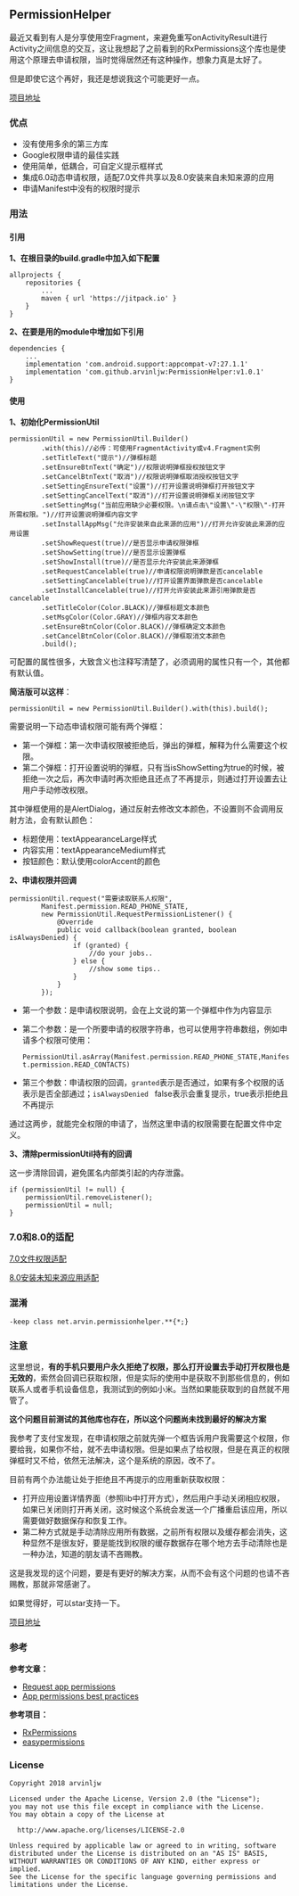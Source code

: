 ## PermissionHelper

最近又看到有人是分享使用空Fragment，来避免重写onActivityResult进行Activity之间信息的交互，这让我想起了之前看到的RxPermissions这个库也是使用这个原理去申请权限，当时觉得居然还有这种操作，想象力真是太好了。

但是即使它这个再好，我还是想说我这个可能更好一点。

[项目地址](https://github.com/arvinljw/PermissionHelper)

### 优点

* 没有使用多余的第三方库
* Google权限申请的最佳实践
* 使用简单，低耦合，可自定义提示框样式
* 集成6.0动态申请权限，适配7.0文件共享以及8.0安装来自未知来源的应用
* 申请Manifest中没有的权限时提示

### 用法

#### 引用

**1、在根目录的build.gradle中加入如下配置**

```
allprojects {
    repositories {
        ...
        maven { url 'https://jitpack.io' }
    }
}
```

**2、在要是用的module中增加如下引用**

```
dependencies {
    ...
    implementation 'com.android.support:appcompat-v7:27.1.1'
    implementation 'com.github.arvinljw:PermissionHelper:v1.0.1'
}
```

#### 使用

**1、初始化PermissionUtil**

```
permissionUtil = new PermissionUtil.Builder()
        .with(this)//必传：可使用FragmentActivity或v4.Fragment实例
        .setTitleText("提示")//弹框标题
        .setEnsureBtnText("确定")//权限说明弹框授权按钮文字
        .setCancelBtnText("取消")//权限说明弹框取消授权按钮文字
        .setSettingEnsureText("设置")//打开设置说明弹框打开按钮文字
        .setSettingCancelText("取消")//打开设置说明弹框关闭按钮文字
        .setSettingMsg("当前应用缺少必要权限。\n请点击\"设置\"-\"权限\"-打开所需权限。")//打开设置说明弹框内容文字
        .setInstallAppMsg("允许安装来自此来源的应用")//打开允许安装此来源的应用设置
        .setShowRequest(true)//是否显示申请权限弹框
        .setShowSetting(true)//是否显示设置弹框
        .setShowInstall(true)//是否显示允许安装此来源弹框
        .setRequestCancelable(true)//申请权限说明弹款是否cancelable
        .setSettingCancelable(true)//打开设置界面弹款是否cancelable
        .setInstallCancelable(true)//打开允许安装此来源引用弹款是否cancelable
        .setTitleColor(Color.BLACK)//弹框标题文本颜色
        .setMsgColor(Color.GRAY)//弹框内容文本颜色
        .setEnsureBtnColor(Color.BLACK)//弹框确定文本颜色
        .setCancelBtnColor(Color.BLACK)//弹框取消文本颜色
        .build();
```

可配置的属性很多，大致含义也注释写清楚了，必须调用的属性只有一个，其他都有默认值。

**简洁版可以这样**：

```
permissionUtil = new PermissionUtil.Builder().with(this).build();
```

需要说明一下动态申请权限可能有两个弹框：

* 第一个弹框：第一次申请权限被拒绝后，弹出的弹框，解释为什么需要这个权限。
* 第二个弹框：打开设置说明的弹框，只有当isShowSetting为true的时候，被拒绝一次之后，再次申请时再次拒绝且还点了不再提示，则通过打开设置去让用户手动修改权限。

其中弹框使用的是AlertDialog，通过反射去修改文本颜色，不设置则不会调用反射方法，会有默认颜色：

* 标题使用：textAppearanceLarge样式
* 内容实用：textAppearanceMedium样式
* 按钮颜色：默认使用colorAccent的颜色

**2、申请权限并回调**

```
permissionUtil.request("需要读取联系人权限",
        Manifest.permission.READ_PHONE_STATE,
        new PermissionUtil.RequestPermissionListener() {
            @Override
            public void callback(boolean granted, boolean isAlwaysDenied) {
                if (granted) {
                    //do your jobs..
                } else {
                    //show some tips..
                }
            }
        });
```

* 第一个参数：是申请权限说明，会在上文说的第一个弹框中作为内容显示
* 第二个参数：是一个所要申请的权限字符串，也可以使用字符串数组，例如申请多个权限可使用：

	`
PermissionUtil.asArray(Manifest.permission.READ_PHONE_STATE,Manifest.permission.READ_CONTACTS)
	`
	
* 第三个参数：申请权限的回调，`granted`表示是否通过，如果有多个权限的话表示是否全部通过；`isAlwaysDenied ` false表示会重复提示，true表示拒绝且不再提示

通过这两步，就能完全权限的申请了，当然这里申请的权限需要在配置文件中定义。

**3、清除permissionUtil持有的回调**

这一步清除回调，避免匿名内部类引起的内存泄露。

```
if (permissionUtil != null) {
    permissionUtil.removeListener();
    permissionUtil = null;
}
```

### 7.0和8.0的适配

[7.0文件权限适配](https://github.com/arvinljw/PermissionHelper/blob/master/doc/文件权限.md)

[8.0安装未知来源应用适配](https://github.com/arvinljw/PermissionHelper/blob/master/doc/安装App权限.md)

### 混淆

```
-keep class net.arvin.permissionhelper.**{*;}
```

### 注意

这里想说，**有的手机只要用户永久拒绝了权限，那么打开设置去手动打开权限也是无效的**，索然会回调已获取权限，但是实际的使用中是获取不到那些信息的，例如联系人或者手机设备信息，我测试到的例如小米。当然如果能获取到的自然就不用管了。

**这个问题目前测试的其他库也存在，所以这个问题尚未找到最好的解决方案**

我参考了支付宝发现，在申请权限之前就先弹一个框告诉用户我需要这个权限，你要给我，如果你不给，就不去申请权限。但是如果点了给权限，但是在真正的权限弹框时又不给，依然无法解决，这个是系统的原因，改不了。

目前有两个办法能让处于拒绝且不再提示的应用重新获取权限：

* 打开应用设置详情界面（参照lib中打开方式），然后用户手动关闭相应权限，如果已关闭则打开再关闭，这时候这个系统会发送一个广播重启该应用，所以需要做好数据保存和恢复工作。
* 第二种方式就是手动清除应用所有数据，之前所有权限以及缓存都会消失，这种显然不是很友好，要是能找到权限的缓存数据存在哪个地方去手动清除也是一种办法，知道的朋友请不吝赐教。

这是我发现的这个问题，要是有更好的解决方案，从而不会有这个问题的也请不吝赐教，那就非常感谢了。

如果觉得好，可以star支持一下。

[项目地址](https://github.com/arvinljw/PermissionHelper)

### 参考

**参考文章：**

* [Request app permissions](https://developer.android.google.cn/training/permissions/requesting)
* [App permissions best practices](https://developer.android.google.cn/training/permissions/usage-notes)

**参考项目：**

* [RxPermissions](https://github.com/tbruyelle/RxPermissions)
* [easypermissions](https://github.com/googlesamples/easypermissions)

### License

```
Copyright 2018 arvinljw

Licensed under the Apache License, Version 2.0 (the "License");
you may not use this file except in compliance with the License.
You may obtain a copy of the License at

  http://www.apache.org/licenses/LICENSE-2.0

Unless required by applicable law or agreed to in writing, software
distributed under the License is distributed on an "AS IS" BASIS,
WITHOUT WARRANTIES OR CONDITIONS OF ANY KIND, either express or implied.
See the License for the specific language governing permissions and
limitations under the License.

```


	

